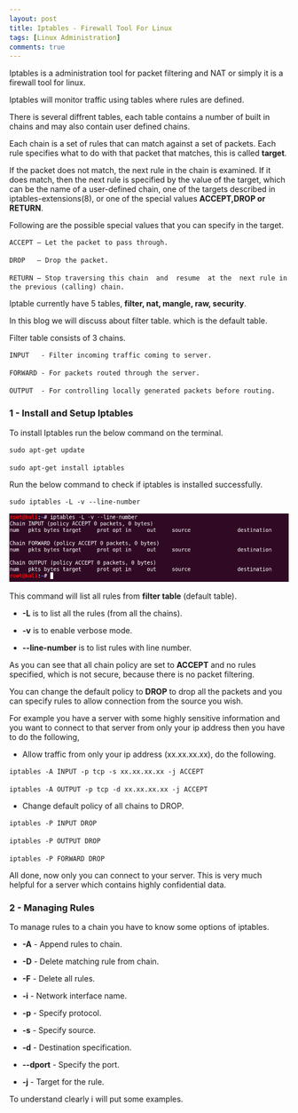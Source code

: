 ```yaml
---
layout: post
title: Iptables - Firewall Tool For Linux
tags: [Linux Administration]
comments: true
---
```


Iptables is a administration tool for packet filtering and NAT or simply it is a firewall tool for linux.

Iptables will monitor traffic using tables where rules are defined. 

There is several diffrent tables, each table contains a number of built in chains and may also contain user defined chains.

Each chain is a set of rules that can match against a set of packets. Each rule specifies what to do with that packet that matches, this is called **target**.

If  the packet  does  not  match, the next rule in the chain is examined. If it does match, then the next rule is specified by the value of the target, which  can  be the name of a user-defined chain, one of the targets described in iptables-extensions(8), or one of the special values **ACCEPT,DROP or RETURN**.

Following are the possible special values that you can specify in the target.

~~~
ACCEPT – Let the packet to pass through.

DROP   – Drop the packet.

RETURN – Stop traversing this chain  and  resume  at the  next rule in the previous (calling) chain.
~~~

Iptable currently  have 5 tables, **filter, nat, mangle, raw, security**.
	
In this blog we will discuss about filter table. which is the default table.

Filter table consists of 3 chains.

~~~
INPUT   - Filter incoming traffic coming to server.

FORWARD - For packets routed through the server.

OUTPUT  - For controlling locally generated packets before routing.
~~~

### 1 - Install and Setup Iptables

To install Iptables run the below command on the terminal.

~~~
sudo apt-get update

sudo apt-get install iptables
~~~

Run the below command to check if iptables is installed successfully.

~~~
sudo iptables -L -v --line-number
~~~

![masscan](https://raw.githubusercontent.com/Masscan/masscan.github.io/master/assets/img/iptables-basic.png)

This command will list all rules from **filter table** (default table). 

* **-L** is to list all the rules (from all the chains).

* **-v** is to enable verbose mode.

* **--line-number** is to list rules with line number.

As you can see that all chain policy are set to **ACCEPT** and no rules specified, which is not secure, because there is no packet filtering.

You can change the default policy to **DROP** to drop all the packets and you can specify rules to allow connection from the source you wish.

For example you have a server with some highly sensitive information and you want to connect to that server from only your ip address then you have to do the following,

* Allow traffic from only your ip address (xx.xx.xx.xx), do the following.

~~~
iptables -A INPUT -p tcp -s xx.xx.xx.xx -j ACCEPT

iptables -A OUTPUT -p tcp -d xx.xx.xx.xx -j ACCEPT
~~~

* Change default policy of all chains to DROP.

~~~
iptables -P INPUT DROP

iptables -P OUTPUT DROP

iptables -P FORWARD DROP
~~~

All done, now only you can connect to your server. This is very much helpful for a server which contains highly confidential data.

### 2 - Managing Rules

To manage rules to a chain you have to know some options of iptables.

* **-A** - Append rules to chain.

* **-D** - Delete matching rule from chain.

* **-F** - Delete all rules.

* **-i** - Network interface name.

* **-p** - Specify protocol.

* **-s** - Specify source.

* **-d** - Destination specification.

* **--dport** - Specify the port.

* **-j** - Target for the rule.

To understand clearly i will put some examples.


